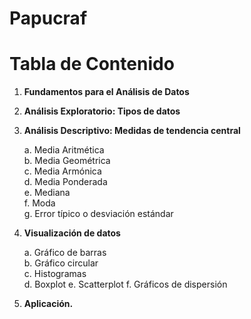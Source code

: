 # Papucraf

# Tabla de Contenido

1. **Fundamentos para el Análisis de Datos**
2. **Análisis Exploratorio: Tipos de datos**
3. **Análisis Descriptivo: Medidas de tendencia central**
   
    a. Media Aritmética  
   b. Media Geométrica  
   c. Media Armónica  
   d. Media Ponderada  
   e. Mediana  
   f. Moda  
   g. Error típico o desviación estándar
4. **Visualización de datos**
   
    a. Gráfico de barras  
   b. Gráfico circular  
   c. Histogramas  
   d. Boxplot
   e. Scatterplot
   f. Gráficos de dispersión
5. **Aplicación.** 
